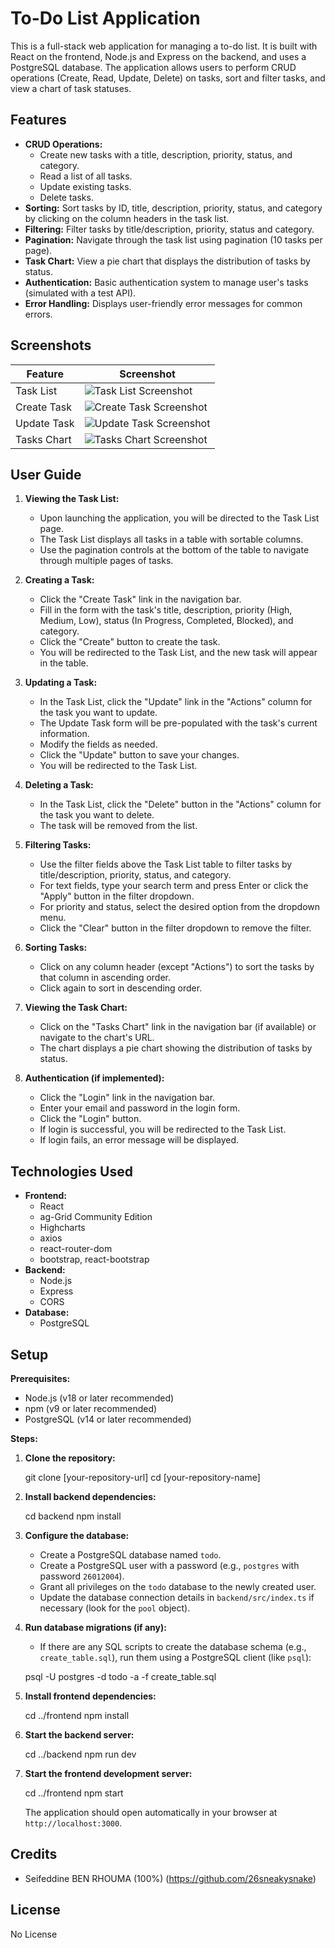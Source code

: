 # To-Do List Application

This is a full-stack web application for managing a to-do list. It is built with React on the frontend, Node.js and Express on the backend, and uses a PostgreSQL database. The application allows users to perform CRUD operations (Create, Read, Update, Delete) on tasks, sort and filter tasks, and view a chart of task statuses.

## Features

*   **CRUD Operations:**
    *   Create new tasks with a title, description, priority, status, and category.
    *   Read a list of all tasks.
    *   Update existing tasks.
    *   Delete tasks.
*   **Sorting:** Sort tasks by ID, title, description, priority, status, and category by clicking on the column headers in the task list.
*   **Filtering:** Filter tasks by title/description, priority, status and category.
*   **Pagination:** Navigate through the task list using pagination (10 tasks per page).
*   **Task Chart:** View a pie chart that displays the distribution of tasks by status.
*   **Authentication:** Basic authentication system to manage user's tasks (simulated with a test API).
*   **Error Handling:** Displays user-friendly error messages for common errors.

## Screenshots

| Feature         | Screenshot                                                                                 |
| --------------- | ------------------------------------------------------------------------------------------ |
| Task List       | ![Task List Screenshot](./screenshots/task-list.png)     |
| Create Task     | ![Create Task Screenshot](./screenshots/create-task.png) |
| Update Task     | ![Update Task Screenshot](./screenshots/update-task.png) |
| Tasks Chart     | ![Tasks Chart Screenshot](./screenshots/tasks-chart.png) |

## User Guide

1. **Viewing the Task List:**
    *   Upon launching the application, you will be directed to the Task List page.
    *   The Task List displays all tasks in a table with sortable columns.
    *   Use the pagination controls at the bottom of the table to navigate through multiple pages of tasks.

2. **Creating a Task:**
    *   Click the "Create Task" link in the navigation bar.
    *   Fill in the form with the task's title, description, priority (High, Medium, Low), status (In Progress, Completed, Blocked), and category.
    *   Click the "Create" button to create the task.
    *   You will be redirected to the Task List, and the new task will appear in the table.

3. **Updating a Task:**
    *   In the Task List, click the "Update" link in the "Actions" column for the task you want to update.
    *   The Update Task form will be pre-populated with the task's current information.
    *   Modify the fields as needed.
    *   Click the "Update" button to save your changes.
    *   You will be redirected to the Task List.

4. **Deleting a Task:**
    *   In the Task List, click the "Delete" button in the "Actions" column for the task you want to delete.
    *   The task will be removed from the list.

5. **Filtering Tasks:**
    *   Use the filter fields above the Task List table to filter tasks by title/description, priority, status, and category.
    *   For text fields, type your search term and press Enter or click the "Apply" button in the filter dropdown.
    *   For priority and status, select the desired option from the dropdown menu.
    *   Click the "Clear" button in the filter dropdown to remove the filter.

6. **Sorting Tasks:**
    *   Click on any column header (except "Actions") to sort the tasks by that column in ascending order.
    *   Click again to sort in descending order.

7. **Viewing the Task Chart:**
    *   Click on the "Tasks Chart" link in the navigation bar (if available) or navigate to the chart's URL.
    *   The chart displays a pie chart showing the distribution of tasks by status.

8. **Authentication (if implemented):**
    *   Click the "Login" link in the navigation bar.
    *   Enter your email and password in the login form.
    *   Click the "Login" button.
    *   If login is successful, you will be redirected to the Task List.
    *   If login fails, an error message will be displayed.

## Technologies Used

*   **Frontend:**
    *   React
    *   ag-Grid Community Edition
    *   Highcharts
    *   axios
    *   react-router-dom
    *   bootstrap, react-bootstrap
*   **Backend:**
    *   Node.js
    *   Express
    *   CORS
*   **Database:**
    *   PostgreSQL

## Setup

**Prerequisites:**

*   Node.js (v18 or later recommended)
*   npm (v9 or later recommended)
*   PostgreSQL (v14 or later recommended)

**Steps:**

1. **Clone the repository:**

    
    git clone [your-repository-url]
    cd [your-repository-name]

2. **Install backend dependencies:**


    cd backend
    npm install


3. **Configure the database:**

    *   Create a PostgreSQL database named `todo`.
    *   Create a PostgreSQL user with a password (e.g., `postgres` with password `26012004`).
    *   Grant all privileges on the `todo` database to the newly created user.
    *   Update the database connection details in `backend/src/index.ts` if necessary (look for the `pool` object).

4. **Run database migrations (if any):**

    *   If there are any SQL scripts to create the database schema (e.g., `create_table.sql`), run them using a PostgreSQL client (like `psql`):


    psql -U postgres -d todo -a -f create_table.sql


5. **Install frontend dependencies:**

    cd ../frontend
    npm install


6. **Start the backend server:**


    cd ../backend
    npm run dev


7. **Start the frontend development server:**


    cd ../frontend
    npm start


    The application should open automatically in your browser at `http://localhost:3000`.

## Credits

*   Seifeddine BEN RHOUMA (100%) (https://github.com/26sneakysnake)

## License

No License